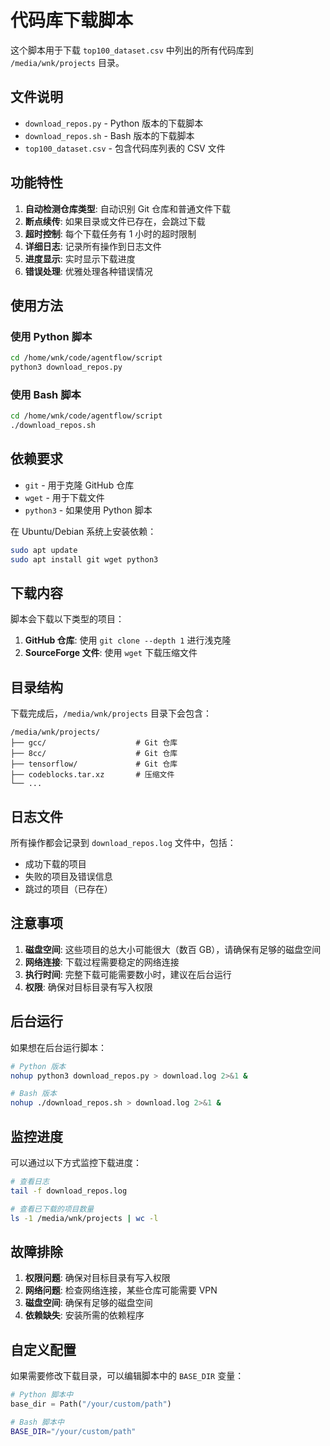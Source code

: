 # 代码库下载脚本

这个脚本用于下载 `top100_dataset.csv` 中列出的所有代码库到 `/media/wnk/projects` 目录。

## 文件说明

- `download_repos.py` - Python 版本的下载脚本
- `download_repos.sh` - Bash 版本的下载脚本
- `top100_dataset.csv` - 包含代码库列表的 CSV 文件

## 功能特性

1. **自动检测仓库类型**: 自动识别 Git 仓库和普通文件下载
2. **断点续传**: 如果目录或文件已存在，会跳过下载
3. **超时控制**: 每个下载任务有 1 小时的超时限制
4. **详细日志**: 记录所有操作到日志文件
5. **进度显示**: 实时显示下载进度
6. **错误处理**: 优雅处理各种错误情况

## 使用方法

### 使用 Python 脚本

```bash
cd /home/wnk/code/agentflow/script
python3 download_repos.py
```

### 使用 Bash 脚本

```bash
cd /home/wnk/code/agentflow/script
./download_repos.sh
```

## 依赖要求

- `git` - 用于克隆 GitHub 仓库
- `wget` - 用于下载文件
- `python3` - 如果使用 Python 脚本

在 Ubuntu/Debian 系统上安装依赖：

```bash
sudo apt update
sudo apt install git wget python3
```

## 下载内容

脚本会下载以下类型的项目：

1. **GitHub 仓库**: 使用 `git clone --depth 1` 进行浅克隆
2. **SourceForge 文件**: 使用 `wget` 下载压缩文件

## 目录结构

下载完成后，`/media/wnk/projects` 目录下会包含：

```
/media/wnk/projects/
├── gcc/                    # Git 仓库
├── 8cc/                    # Git 仓库
├── tensorflow/             # Git 仓库
├── codeblocks.tar.xz       # 压缩文件
└── ...
```

## 日志文件

所有操作都会记录到 `download_repos.log` 文件中，包括：
- 成功下载的项目
- 失败的项目及错误信息
- 跳过的项目（已存在）

## 注意事项

1. **磁盘空间**: 这些项目的总大小可能很大（数百 GB），请确保有足够的磁盘空间
2. **网络连接**: 下载过程需要稳定的网络连接
3. **执行时间**: 完整下载可能需要数小时，建议在后台运行
4. **权限**: 确保对目标目录有写入权限

## 后台运行

如果想在后台运行脚本：

```bash
# Python 版本
nohup python3 download_repos.py > download.log 2>&1 &

# Bash 版本
nohup ./download_repos.sh > download.log 2>&1 &
```

## 监控进度

可以通过以下方式监控下载进度：

```bash
# 查看日志
tail -f download_repos.log

# 查看已下载的项目数量
ls -1 /media/wnk/projects | wc -l
```

## 故障排除

1. **权限问题**: 确保对目标目录有写入权限
2. **网络问题**: 检查网络连接，某些仓库可能需要 VPN
3. **磁盘空间**: 确保有足够的磁盘空间
4. **依赖缺失**: 安装所需的依赖程序

## 自定义配置

如果需要修改下载目录，可以编辑脚本中的 `BASE_DIR` 变量：

```python
# Python 脚本中
base_dir = Path("/your/custom/path")
```

```bash
# Bash 脚本中
BASE_DIR="/your/custom/path"
```
